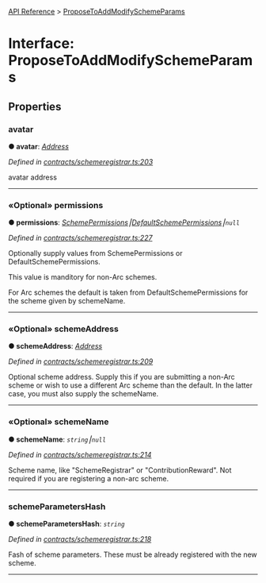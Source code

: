 [API Reference](../README.md) > [ProposeToAddModifySchemeParams](../interfaces/ProposeToAddModifySchemeParams.md)



# Interface: ProposeToAddModifySchemeParams


## Properties
<a id="avatar"></a>

###  avatar

**●  avatar**:  *[Address](../#Address)* 

*Defined in [contracts/schemeregistrar.ts:203](https://github.com/daostack/arc.js/blob/caacbb2/lib/contracts/schemeregistrar.ts#L203)*



avatar address




___

<a id="permissions"></a>

### «Optional» permissions

**●  permissions**:  *[SchemePermissions](../enums/SchemePermissions.md)⎮[DefaultSchemePermissions](../enums/DefaultSchemePermissions.md)⎮`null`* 

*Defined in [contracts/schemeregistrar.ts:227](https://github.com/daostack/arc.js/blob/caacbb2/lib/contracts/schemeregistrar.ts#L227)*



Optionally supply values from SchemePermissions or DefaultSchemePermissions.

This value is manditory for non-Arc schemes.

For Arc schemes the default is taken from DefaultSchemePermissions for the scheme given by schemeName.




___

<a id="schemeAddress"></a>

### «Optional» schemeAddress

**●  schemeAddress**:  *[Address](../#Address)* 

*Defined in [contracts/schemeregistrar.ts:209](https://github.com/daostack/arc.js/blob/caacbb2/lib/contracts/schemeregistrar.ts#L209)*



Optional scheme address. Supply this if you are submitting a non-Arc scheme or wish to use a different Arc scheme than the default. In the latter case, you must also supply the schemeName.




___

<a id="schemeName"></a>

### «Optional» schemeName

**●  schemeName**:  *`string`⎮`null`* 

*Defined in [contracts/schemeregistrar.ts:214](https://github.com/daostack/arc.js/blob/caacbb2/lib/contracts/schemeregistrar.ts#L214)*



Scheme name, like "SchemeRegistrar" or "ContributionReward". Not required if you are registering a non-arc scheme.




___

<a id="schemeParametersHash"></a>

###  schemeParametersHash

**●  schemeParametersHash**:  *`string`* 

*Defined in [contracts/schemeregistrar.ts:218](https://github.com/daostack/arc.js/blob/caacbb2/lib/contracts/schemeregistrar.ts#L218)*



Fash of scheme parameters. These must be already registered with the new scheme.




___


